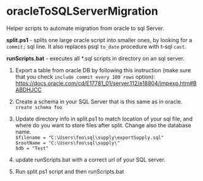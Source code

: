 # oracleToSQLServerMigration
Helper scripts to automate migration from oracle to sql Server.

**split.ps1** - splits one large oracle script into smaller ones, by looking for a `commit;` sql line. It also replaces psql `to_date` procedure with t-sql `cast`.

**runScripts.bat** - executes all *.sql scripts in directory on an sql server.


1) Export a table from oracle DB by following this instruction (make sure that you check `include commit every 100 rows` option): https://docs.oracle.com/cd/E17781_01/server.112/e18804/impexp.htm#BABDHJCC
2) Create a schema in your SQL Server that is this same as in oracle. `create schema foo`
3) Update directory info in split.ps1 to match location of your sql file, and where do you want to store files after split. Change also the database name.<br/>
`$filename = "C:\Users\foo\sql\supply\exportSupply.sql"`<br/>
`$rootName = "C:\Users\foo\sql\supply\"`<br/>
`$db = "Test"`<br/>

4) update runScripts.bat with a correct url of your SQL server.
5) Run split.ps1 script and then runScripts.bat